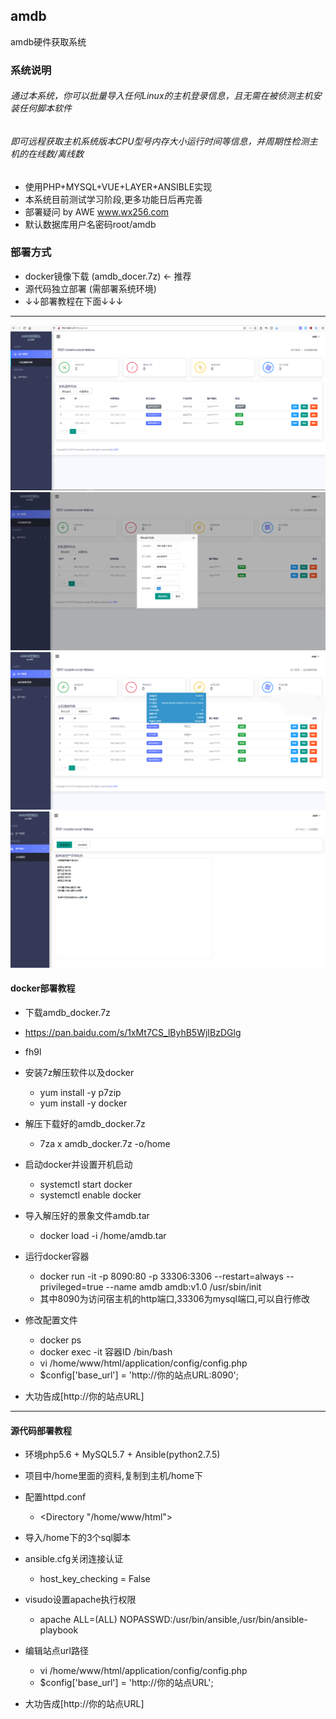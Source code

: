 ## amdb
amdb硬件获取系统

### 系统说明
###### 通过本系统，你可以批量导入任何Linux的主机登录信息，且无需在被侦测主机安装任何脚本软件
###### 即可远程获取主机系统版本CPU型号内存大小运行时间等信息，并周期性检测主机的在线数/离线数

* 使用PHP+MYSQL+VUE+LAYER+ANSIBLE实现
* 本系统目前测试学习阶段,更多功能日后再完善
* 部署疑问 by AWE www.wx256.com
* 默认数据库用户名密码root/amdb

### 部署方式

* docker镜像下载 (amdb_docer.7z) ← 推荐
* 源代码独立部署  (需部署系统环境)
* ↓↓部署教程在下面↓↓↓
****


![images](https://github.com/shworld/amdb/blob/master/screen/amdb_screen1.png)
![images](https://github.com/shworld/amdb/blob/master/screen/amdb_screen2.png)
![images](https://github.com/shworld/amdb/blob/master/screen/amdb_screen3.png)
![images](https://github.com/shworld/amdb/blob/master/screen/amdb_screen4.png)

#### docker部署教程
* 下载amdb_docker.7z
* https://pan.baidu.com/s/1xMt7CS_lByhB5WjIBzDGlg
* fh9l

* 安装7z解压软件以及docker
  * yum install -y p7zip
  * yum install -y docker

* 解压下载好的amdb_docker.7z
  * 7za x amdb_docker.7z -o/home
  
* 启动docker并设置开机启动
  * systemctl start docker 
  * systemctl enable docker

* 导入解压好的景象文件amdb.tar
  * docker load -i /home/amdb.tar 
  
* 运行docker容器
  * docker run -it -p 8090:80 -p 33306:3306 --restart=always --privileged=true --name amdb  amdb:v1.0 /usr/sbin/init
  * 其中8090为访问宿主机的http端口,33306为mysql端口,可以自行修改
  
* 修改配置文件
  * docker ps                       
  * docker exec -it 容器ID /bin/bash  
  * vi /home/www/html/application/config/config.php 
  * $config['base_url'] = 'http://你的站点URL:8090'; 

* 大功告成[http://你的站点URL]

****
#### 源代码部署教程
* 环境php5.6 + MySQL5.7 + Ansible(python2.7.5)
* 项目中/home里面的资料,复制到主机/home下
* 配置httpd.conf
  * <Directory "/home/www/html">

* 导入/home下的3个sql脚本

* ansible.cfg关闭连接认证
  * host_key_checking = False

* visudo设置apache执行权限
  * apache  ALL=(ALL)       NOPASSWD:/usr/bin/ansible,/usr/bin/ansible-playbook

* 编辑站点url路径
  * vi /home/www/html/application/config/config.php 
  * $config['base_url'] = 'http://你的站点URL'; 
  
* 大功告成[http://你的站点URL]

